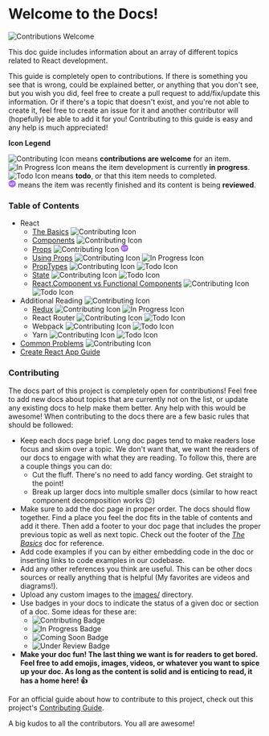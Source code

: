 # Welcome to the Docs!

![Contributions Welcome][contributing-badge]

This doc guide includes information about an array of different topics related to React development.

This guide is completely open to contributions. If there is something you see that is wrong, could be explained better, or anything that you don't see, but you wish you did, feel free to create a pull request to add/fix/update this information. Or if there's a topic that doesn't exist, and you're not able to create it, feel free to create an issue for it and another contributor will (hopefully) be able to add it for you! Contributing to this guide is easy and any help is much appreciated!

**Icon Legend**

![Contributing Icon][contributions-icon] means **contributions are welcome** for an item.  
![In Progress Icon][in-progress-icon] means the item development is currently **in progress**.  
![Todo Icon][todo-icon] means **todo**, or that this item needs to completed.  
![Under Review Icon][under-review-icon] means the item was recently finished and its content is being **reviewed**.

### Table of Contents

- React
  - [The Basics](react/the-basics.md) ![Contributing Icon][contributions-icon]
  - [Components](react/components.md) ![Contributing Icon][contributions-icon]
  - [Props](react/props.md) ![Contributing Icon][contributions-icon] ![Under Review Icon][under-review-icon]
  - [Using Props](react/using-props.md) ![Contributing Icon][contributions-icon] ![In Progress Icon][in-progress-icon]
  - [PropTypes](react/proptypes.md) ![Contributing Icon][contributions-icon] ![Todo Icon][todo-icon]
  - [State](react/state.md) ![Contributing Icon][contributions-icon] ![Todo Icon][todo-icon]
  - [React.Component vs Functional Components](react/react-component-vs-functional-component.md) ![Contributing Icon][contributions-icon] ![Todo Icon][todo-icon]
- Additional Reading ![Contributing Icon][contributions-icon]
  - [Redux](additional-reading/redux.md) ![Contributing Icon][contributions-icon] ![In Progress Icon][in-progress-icon]
  - React Router ![Contributing Icon][contributions-icon] ![Todo Icon][todo-icon]
  - Webpack ![Contributing Icon][contributions-icon] ![Todo Icon][todo-icon]
  - Yarn ![Contributing Icon][contributions-icon] ![Todo Icon][todo-icon]
- [Common Problems](common-problems.md) ![Contributing Icon][contributions-icon]
- [Create React App Guide](create-react-app-readme.md)

### Contributing

The docs part of this project is completely open for contributions! Feel free to add new docs about topics that are currently not on the list, or update any existing docs to help make them better. Any help with this would be awesome! When contributing to the docs there are a few basic rules that should be followed:

- Keep each docs page brief. Long doc pages tend to make readers lose focus and skim over a topic. We don't want that, we want the readers of our docs to engage with what they are reading. To follow this, there are a couple things you can do:
  - Cut the fluff. There's no need to add fancy wording. Get straight to the point!
  - Break up larger docs into multiple smaller docs (similar to how react component decomposition works :wink:)
- Make sure to add the doc page in proper order. The docs should flow together. Find a place you feel the doc fits in the table of contents and add it there. Then add a footer to your doc page that includes the proper previous topic as well as next topic. Check out the footer of the _[The Basics](react/the-basics.md)_ doc for reference.
- Add code examples if you can by either embedding code in the doc or inserting links to code examples in our codebase.
- Add any other references you think are useful. This can be other docs sources or really anything that is helpful (My favorites are videos and diagrams!).
- Upload any custom images to the [images/](images/) directory.
- Use badges in your docs to indicate the status of a given doc or section of a doc. Some ideas for these are:
  - ![Contributing Badge][contributing-badge]
  - ![In Progress Badge][in-progress-badge]
  - ![Coming Soon Badge][coming-soon-badge]
  - ![Under Review Badge][under-review-badge]
- **Make your doc fun! The last thing we want is for readers to get bored. Feel free to add emojis, images, videos, or whatever you want to spice up your doc. As long as the content is solid and is enticing to read, it has a home here! :+1:**

For an official guide about how to contribute to this project, check out this project's [Contributing Guide](https://github.com/tmobaird/i-want-to-contribute/blob/master/CONTRIBUTING.md).

A big kudos to all the contributors. You all are awesome!

[contributing-badge]: https://img.shields.io/badge/contributions-welcome!-4BADFF.svg
[coming-soon-badge]: https://img.shields.io/badge/coming-soon!-FF6262.svg
[in-progress-badge]: https://img.shields.io/badge/in-progress-EDE128.svg
[under-review-badge]: https://img.shields.io/badge/under-review-C486FF.svg
[contributions-icon]: images/contributions-icon.png
[in-progress-icon]: images/in-progress-icon.png
[todo-icon]: images/todo-icon.png
[under-review-icon]: images/under-review-icon.png
